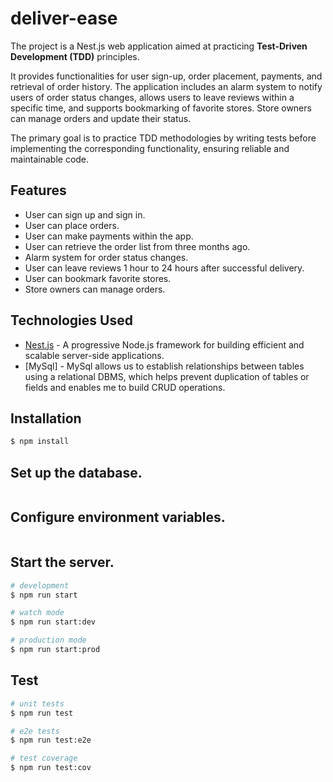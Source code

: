 # deliver-ease

The project is a Nest.js web application aimed at practicing **Test-Driven Development (TDD)** principles. 

It provides functionalities for user sign-up, order placement, payments, and retrieval of order history. 
The application includes an alarm system to notify users of order status changes, allows users to leave reviews within a specific time, and supports bookmarking of favorite stores. Store owners can manage orders and update their status. 

The primary goal is to practice TDD methodologies by writing tests before implementing the corresponding functionality, ensuring reliable and maintainable code.


## Features

- User can sign up and sign in.
- User can place orders.
- User can make payments within the app.
- User can retrieve the order list from three months ago.
- Alarm system for order status changes.
- User can leave reviews 1 hour to 24 hours after successful delivery.
- User can bookmark favorite stores.
- Store owners can manage orders.

## Technologies Used

- [Nest.js](https://nestjs.com) - A progressive Node.js framework for building efficient and scalable server-side applications.
- [MySql] - MySql allows us to establish relationships between tables using a relational DBMS, which helps prevent duplication of tables or fields and enables me to build CRUD operations.

## Installation

```bash
$ npm install
```

## Set up the database.
```
```

## Configure environment variables.
```
```

## Start the server.

```bash
# development
$ npm run start

# watch mode
$ npm run start:dev

# production mode
$ npm run start:prod
```

## Test

```bash
# unit tests
$ npm run test

# e2e tests
$ npm run test:e2e

# test coverage
$ npm run test:cov
```

